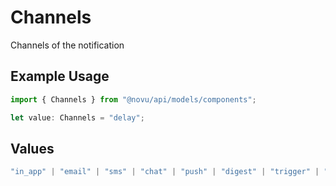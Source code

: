 # Channels

Channels of the notification

## Example Usage

```typescript
import { Channels } from "@novu/api/models/components";

let value: Channels = "delay";
```

## Values

```typescript
"in_app" | "email" | "sms" | "chat" | "push" | "digest" | "trigger" | "delay" | "custom"
```